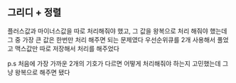 ## 그리디 + 정렬

플러스값과 마이너스값을 따로 처리해줘야 했고, 그 값을 왕복으로 처리 해줘야 했는데 그 중 가장 큰 값은 한번만 처리 해주면 되는 문제였다
우선순위큐를 2개 사용해서 풀었고 맥스값만 따로 저장해서 처리를 해주었다


p.s 처음에 가장 가까운 2개의 기호가 다르면 어떻게 처리해줘야 하는지 고민했는데 그냥 왕복으로 해주면 됐다
